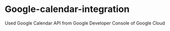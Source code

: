 # Google-calendar-integration
Used Google Calendar API from Google Developer Console of Google Cloud
